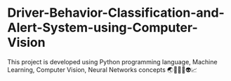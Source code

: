 # Driver-Behavior-Classification-and-Alert-System-using-Computer-Vision
This project is developed using Python programming language, Machine Learning, Computer Vision, Neural Networks concepts 🌏🥇😄😍👽📈
